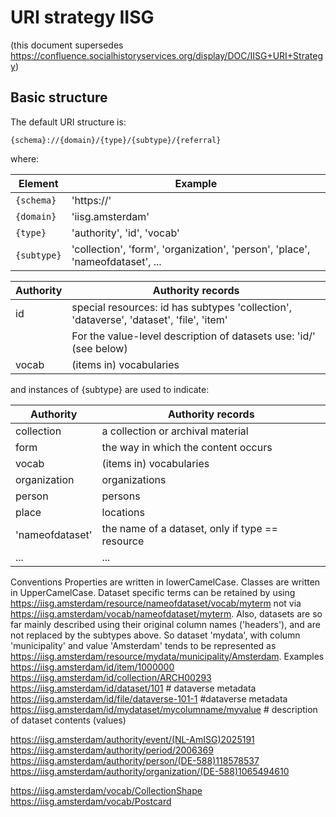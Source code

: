 # URI strategy IISG
(this document supersedes https://confluence.socialhistoryservices.org/display/DOC/IISG+URI+Strategy)

## Basic structure
The default URI structure is:

`{schema}://{domain}/{type}/{subtype}/{referral}`

where:

| Element    | Example                                                                        |
| ---------- | ------------------------------------------------------------------------------ |
| `{schema}` | 'https://'                                                                     |
| `{domain}` | 'iisg.amsterdam'                                                               |
| `{type}`   | 'authority', 'id', 'vocab'                                                     |
| `{subtype}`| 'collection', 'form', 'organization', 'person', 'place', 'nameofdataset', ...  |


| Authority	| Authority records                                                                       |
| --------- | --------------------------------------------------------------------------------------- |
| id        |	special resources: id has subtypes 'collection', 'dataverse', 'dataset', 'file', 'item' |
|           | For the value-level description of datasets use: 'id/<mydataset>' (see below)           |
| vocab	    | (items in) vocabularies                                                                 | 

and instances of {subtype} are used to indicate:

| Authority	      | Authority records                               |
| --------------- | ----------------------------------------------- |
| collection      |	a collection or archival material               |
| form            | the way in which the content occurs             |
| vocab	          | (items in) vocabularies                         | 
| organization    | organizations                                   |
| person	        | persons                                         |
| place           |	locations                                       |
| 'nameofdataset'	| the name of a dataset, only if type == resource |
| ...	            | ...                                             |

Conventions
Properties are written in lowerCamelCase.
Classes are written in UpperCamelCase.
Dataset specific terms can be retained by using https://iisg.amsterdam/resource/nameofdataset/vocab/myterm not via https://iisg.amsterdam/vocab/nameofdataset/myterm. Also, datasets are so far mainly described using their original column names ('headers'), and are not replaced by the subtypes above. So dataset 'mydata', with column 'municipality' and value 'Amsterdam' tends to be represented as https://iisg.amsterdam/resource/mydata/municipality/Amsterdam.
Examples
https://iisg.amsterdam/id/item/1000000
https://iisg.amsterdam/id/collection/ARCH00293
https://iisg.amsterdam/id/dataset/101 # dataverse metadata
https://iisg.amsterdam/id/file/dataverse-101-1 #dataverse metadata
https://iisg.amsterdam/id/mydataset/mycolumname/myvalue # description of dataset contents (values)

https://iisg.amsterdam/authority/event/(NL-AmISG)2025191
https://iisg.amsterdam/authority/period/2006369
https://iisg.amsterdam/authority/person/(DE-588)118578537
https://iisg.amsterdam/authority/organization/(DE-588)1065494610

https://iisg.amsterdam/vocab/CollectionShape
https://iisg.amsterdam/vocab/Postcard
